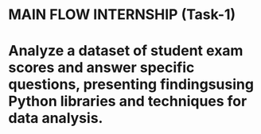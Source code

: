 # MAIN FLOW INTERNSHIP (Task-1)
# Analyze a dataset of student exam scores and answer specific questions, presenting findingsusing Python libraries and techniques for data analysis.
